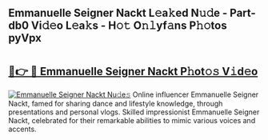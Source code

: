 ## Emmanuelle Seigner Nackt L𝚎a𝚔ed N𝚞𝚍e - Part-db0 Vi𝚍𝚎o L𝚎a𝚔s - H𝚘𝚝 O𝚗𝚕yf𝚊ns P𝚑𝚘tos pyVpx

# <h2><a href="http://kf0r9k4.oniu.top/?m=Emmanuelle+Seigner+Nackt">🔗👉 🔴 Emmanuelle Seigner Nackt P𝚑ot𝚘𝚜 V𝚒d𝚎o</a></h2>

[![Emmanuelle Seigner Nackt Nu𝚍e𝚜](https://i.imgur.com/0qMVB7G.gif)](http://kf0r9k4.oniu.top/?m=Emmanuelle+Seigner+Nackt)
Online influencer Emmanuelle Seigner Nackt, famed for sharing dance and lifestyle knowledge, through presentations and personal vlogs. Skilled impressionist Emmanuelle Seigner Nackt, celebrated for their remarkable abilities to mimic various voices and accents.  
